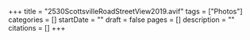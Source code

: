 +++
title = "2530ScottsvilleRoadStreetView2019.avif"
tags = ["Photos"]
categories = []
startDate = ""
draft = false
pages = []
description = ""
citations = []
+++
